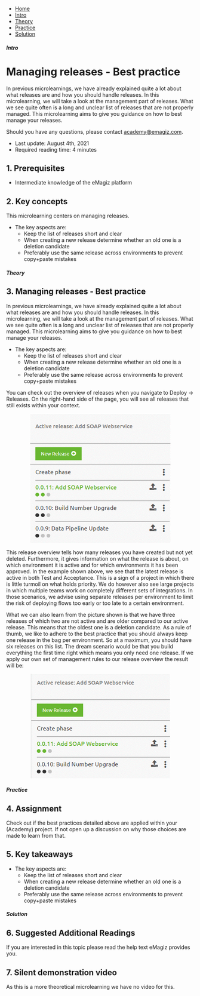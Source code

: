<div class="ez-academy">
    <div class="ez-academy__body">
        <main class="micro-learning">
        <ul class="doc-nav">
            <li class="doc-nav__item"><a href="../../docs/microlearning/intermediate-release-management-index" class="doc-nav__link">Home</a></li>
            <li class="doc-nav__item"><a href="#intro" class="doc-nav__link">Intro</a></li>
            <li class="doc-nav__item"><a href="#theory" class="doc-nav__link">Theory</a></li>
            <li class="doc-nav__item"><a href="#practice" class="doc-nav__link">Practice</a></li>
            <li class="doc-nav__item"><a href="#solution" class="doc-nav__link">Solution</a></li>
        </ul>

<div class="doc">

##### Intro

# Managing releases - Best practice
 
In previous microlearnings, we have already explained quite a lot about what releases are and how you should handle releases. In this microlearning, we will take a look at the management part of releases. What we see quite often is a long and unclear list of releases that are not properly managed. This microlearning aims to give you guidance on how to best manage your releases.

Should you have any questions, please contact academy@emagiz.com.

- Last update: August 4th, 2021
- Required reading time: 4 minutes

## 1. Prerequisites
- Intermediate knowledge of the eMagiz platform

## 2. Key concepts
This microlearning centers on managing releases.

- The key aspects are:
    - Keep the list of releases short and clear
    - When creating a new release determine whether an old one is a deletion candidate
    - Preferably use the same release across environments to prevent copy+paste mistakes

##### Theory
  
## 3. Managing releases - Best practice

In previous microlearnings, we have already explained quite a lot about what releases are and how you should handle releases. In this microlearning, we will take a look at the management part of releases. What we see quite often is a long and unclear list of releases that are not properly managed. This microlearning aims to give you guidance on how to best manage your releases.

- The key aspects are:
    - Keep the list of releases short and clear
    - When creating a new release determine whether an old one is a deletion candidate
    - Preferably use the same release across environments to prevent copy+paste mistakes

You can check out the overview of releases when you navigate to Deploy -> Releases. On the right-hand side of the page, you will see all releases that still exists within your context.

<p align="center"><img src="../../img/microlearning/intermediate-release-management-management-releases-best-practice--release-overview.png"></p>

This release overview tells how many releases you have created but not yet deleted. Furthermore, it gives information on what the release is about, on which environment it is active and for which environments it has been approved. In the example shown above, we see that the latest release is active in both Test and Acceptance. This is a sign of a project in which there is little turmoil on what holds priority. We do however also see large projects in which multiple teams work on completely different sets of integrations. In those scenarios, we advise using separate releases per environment to limit the risk of deploying flows too early or too late to a certain environment.

What we can also learn from the picture shown is that we have three releases of which two are not active and are older compared to our active release. This means that the oldest one is a deletion candidate. As a rule of thumb, we like to adhere to the best practice that you should always keep one release in the bag per environment. So at a maximum, you should have six releases on this list. The dream scenario would be that you build everything the first time right which means you only need one release. If we apply our own set of management rules to our release overview the result will be:

<p align="center"><img src="../../img/microlearning/intermediate-release-management-management-releases-best-practice--release-overview-managed.png"></p>

##### Practice

## 4. Assignment

Check out if the best practices detailed above are applied within your (Academy) project. If not open up a discussion on why those choices are made to learn from that.

## 5. Key takeaways

- The key aspects are:
    - Keep the list of releases short and clear
    - When creating a new release determine whether an old one is a deletion candidate
    - Preferably use the same release across environments to prevent copy+paste mistakes

##### Solution

## 6. Suggested Additional Readings

If you are interested in this topic please read the help text eMagiz provides you.

## 7. Silent demonstration video

As this is a more theoretical microlearning we have no video for this.

</div>
</main>
</div>
</div>
